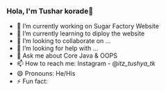 ### Hola, I'm Tushar korade👋

- 🔭 I’m currently working on Sugar Factory Website
- 🌱 I’m currently learning to diploy the website
- 👯 I’m looking to collaborate on ...
- 🤔 I’m looking for help with ...
- 💬 Ask me about Core Java & OOPS
- 📫 How to reach me: Instagram - @_itz_tushya_tk_
- 😄 Pronouns: He/His
- ⚡ Fun fact: 
